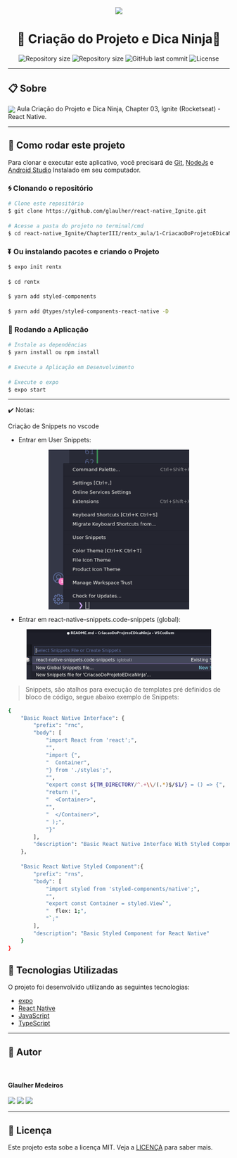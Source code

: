 <p align="center" >
  <img align="center" src="https://d33wubrfki0l68.cloudfront.net/554c3b0e09cf167f0281fda839a5433f2040b349/ecfc9/img/header_logo.svg" width="100" />
</p>

<h1 align="center"> 
  🚀 Criação do Projeto e Dica Ninja🚀
</h1>

<p align="center" >
  <img alt="Repository size" src="https://img.shields.io/badge/Mobile-react--native-blue?style=for-the-badge">

  <img alt="Repository size" src="https://img.shields.io/npm/types/typescript?style=for-the-badge">

  <img alt="GitHub last commit" src="https://img.shields.io/github/last-commit/glaulher/react-native_Ignite?style=for-the-badge">

  <img alt="License" src="https://img.shields.io/badge/license-MIT-blue.svg?style=for-the-badge" />
</p>

---

## 📋 Sobre

<img align="center" src="https://d33wubrfki0l68.cloudfront.net/554c3b0e09cf167f0281fda839a5433f2040b349/ecfc9/img/header_logo.svg" width="22" /> Aula Criação do Projeto e Dica Ninja, Chapter 03, Ignite (Rocketseat) - React Native.

---

## 📂 Como rodar este projeto

Para clonar e executar este aplicativo, você precisará de [Git](https://git-scm.com), [NodeJs](https://nodejs.org/en/) e [Android Studio](https://developer.android.com/studio) Instalado em seu computador.

### 🌀 Clonando o repositório

```bash
# Clone este repositório
$ git clone https://github.com/glaulher/react-native_Ignite.git

# Acesse a pasta do projeto no terminal/cmd
$ cd react-native_Ignite/ChapterIII/rentx_aula/1-CriacaoDoProjetoEDicaNinja/rentx/
```

### ⏬ Ou instalando pacotes e criando o Projeto

```bash
$ expo init rentx  

$ cd rentx  

$ yarn add styled-components

$ yarn add @types/styled-components-react-native -D 

```
### 🎲 Rodando a Aplicação

```bash
# Instale as dependências
$ yarn install ou npm install

# Execute a Aplicação em Desenvolvimento

# Execute o expo
$ expo start
```

---
✔️ Notas:

Criação de Snippets no vscode
  - Entrar em User Snippets:

<p align="center" >
  <img align="center" src="https://github.com/glaulher/react-native_Ignite/blob/main/ChapterIII/rentx_aula/image/nNO6FI7.png" width="320" />
</p>

  - Entrar em react-native-snippets.code-snippets (global):

<p align="center" >
  <img align="center" src="https://github.com/glaulher/react-native_Ignite/blob/main/ChapterIII/rentx_aula/image/rY1e9GP.png" width="420" />
</p>

>Snippets, são atalhos para execução de templates
>pré definidos de bloco de código,
>segue abaixo exemplo de
>Snippets:

```bash
{
	"Basic React Native Interface": {
		"prefix": "rnc",
		"body": [
			"import React from 'react';",
			"",
			"import {",
			"  Container",
			"} from './styles';",
			"",
			"export const ${TM_DIRECTORY/^.+\\/(.*)$/$1/} = () => {",
			"return (",
			"  <Container>",
			"",
			"  </Container>",
			" );",
			"}"
		],
		"description": "Basic React Native Interface With Styled Component"
	},

	"Basic React Native Styled Component":{
		"prefix": "rns",
		"body": [
			"import styled from 'styled-components/native';",
			"",
			"export const Container = styled.View`",
			"  flex: 1;",
			"`;"
		],
		"description": "Basic Styled Component for React Native"
	}
}

```
## 🚀 Tecnologias Utilizadas

O projeto foi desenvolvido utilizando as seguintes tecnologias:

- [expo](https://docs.expo.dev/)
- [React Native](https://reactnative.dev)
- [JavaScript](https://developer.mozilla.org/pt-BR/docs/Web/JavaScript)
- [TypeScript](https://www.typescriptlang.org)

---


## 🧑 Autor

<img style="border-radius: 80px;" src="https://glaulher.github.io/assets/img/sample/avatar.jpeg" width="150px;" alt=""/>
 <h4>Glaulher Medeiros</h4>

<p align="left">
<span style="inline-block;">
  <a href="https://www.linkedin.com/in/glaulher-medeiros-03799967/" target="_blank"><img src="https://img.shields.io/badge/LinkedIn-0077B5?style=for-the-badge&logo=linkedin&logoColor=white" ></a>
</span>
<span style="inline-block;">
  <a href="https://glaulher.github.io/" target="_blank"><img src="https://img.shields.io/badge/github.io-gray?style=for-the-badge&logo=github&logoColor=white" ></a>
</span>

<span style="inline-block;">
  <a href="https://terminaldopenguin.blogspot.com/" target="_blank"><img src="https://img.shields.io/badge/blog-orange?style=for-the-badge&logo=blogger&logoColor=white"></a>
</span>
</p>

---

## 📝 Licença

Este projeto esta sobe a licença MIT. Veja a [LICENÇA](https://github.com/glaulher/react-native_Ignite/blob/main/LICENSE) para saber mais.
<br>
